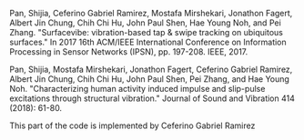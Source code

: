 Pan, Shijia, Ceferino Gabriel Ramirez, Mostafa Mirshekari, Jonathon Fagert, Albert Jin Chung, Chih Chi Hu, John Paul Shen, Hae Young Noh, and Pei Zhang. "Surfacevibe: vibration-based tap & swipe tracking on ubiquitous surfaces." In 2017 16th ACM/IEEE International Conference on Information Processing in Sensor Networks (IPSN), pp. 197-208. IEEE, 2017.

Pan, Shijia, Mostafa Mirshekari, Jonathon Fagert, Ceferino Gabriel Ramirez, Albert Jin Chung, Chih Chi Hu, John Paul Shen, Pei Zhang, and Hae Young Noh. "Characterizing human activity induced impulse and slip-pulse excitations through structural vibration." Journal of Sound and Vibration 414 (2018): 61-80.

This part of the code is implemented by Ceferino Gabriel Ramirez
